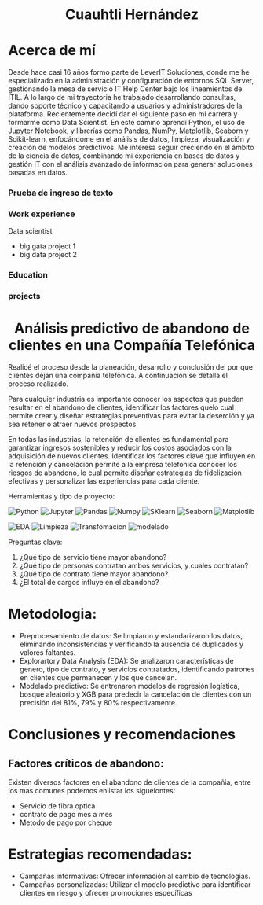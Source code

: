 <h1 align="center">Cuauhtli Hernández</h1>

# Acerca de mí

Desde hace casi 16 años formo parte de LeverIT Soluciones, donde me he especializado en la administración y configuración de entornos SQL Server, gestionando la mesa de servicio IT Help Center bajo los lineamientos de ITIL. A lo largo de mi trayectoria he trabajado desarrollando consultas, dando soporte técnico y capacitando a usuarios y administradores de la plataforma.
Recientemente decidí dar el siguiente paso en mi carrera y formarme como Data Scientist. En este camino aprendí Python, el uso de Jupyter Notebook, y librerías como Pandas, NumPy, Matplotlib, Seaborn y Scikit-learn, enfocándome en el análisis de datos, limpieza, visualización y creación de modelos predictivos.
Me interesa seguir creciendo en el ámbito de la ciencia de datos, combinando mi experiencia en bases de datos y gestión IT con el análisis avanzado de información para generar soluciones basadas en datos.

### Prueba de ingreso de texto

### Work experience
Data scientist
- big gata project 1
- big data project 2

### Education

### projects

<h1 align="center">Análisis predictivo de abandono de clientes en una Compañía Telefónica</h1>

Realicé el proceso desde la planeación, desarrollo y conclusión del por que clientes dejan una compañía telefónica. A continuación se detalla el proceso realizado.

Para cualquier industria es importante conocer los aspectos que pueden resultar en el abandono de clientes, identificar los factores quelo cual permite crear y diseñar estrategias preventivas para evitar la deserción y ya sea retener o atraer nuevos prospectos


En todas las industrias, la retención de clientes es fundamental para garantizar ingresos sostenibles y reducir los costos asociados con la adquisición de nuevos clientes. Identificar los factores clave que influyen en la retención y cancelación permite a la empresa telefónica conocer los riesgos de abandono, lo cual permite diseñar estrategias de fidelización efectivas y personalizar las experiencias para cada cliente.

Herramientas y tipo de proyecto:

![Python](https://img.shields.io/badge/Python-3776AB?style=flat-square&logo=Python&logoColor=white)
![Jupyter](https://img.shields.io/badge/jupyter-3776AB?style=flat-square&logo=jupyter&logoColor=white)
![Pandas](https://img.shields.io/badge/Pandas-3776AB?style=flat-square&logo=Pandas&logoColor=white)
![Numpy](https://img.shields.io/badge/Numpy-3776AB?style=flat-square&logo=Numpy&logoColor=white)
![SKlearn](https://img.shields.io/badge/ScikitLearn-3776AB?style=flat-square&logo=ScikitLearn&logoColor=white)
![Seaborn](https://img.shields.io/badge/Seaborn-3776AB?style=flat-square&logo=Seaborn&logoColor=white)
![Matplotlib](https://img.shields.io/badge/Matplotlib-3776AB?style=flat-square&logo=Matplotlib&logoColor=white)

![EDA](https://img.shields.io/badge/An%C3%A1lisis%20Exploratorio%20de%20Datos-3776AB)
![Limpieza](https://img.shields.io/badge/Limpieza%20de%20Datos-3776AB)
![Transfomacion](https://img.shields.io/badge/Transformaci%C3%B3n%20de%20Datos-3776AB)
![modelado](https://img.shields.io/badge/Modelos%20de%20Predicci%C3%B3n-3776AB)


Preguntas clave:

1. ¿Qué tipo de servicio tiene mayor abandono?
2. ¿Qué tipo de personas contratan ambos servicios, y cuales contratan?
3. ¿Qué tipo de contrato tiene mayor abandono?
4. ¿El total de cargos influye en el abandono?


# Metodologia:

* Preprocesamiento de datos: Se limpiaron y estandarizaron los datos, eliminando inconsistencias y verificando la ausencia de duplicados y valores faltantes.
* Explorartory Data Analysis (EDA): Se analizaron características de genero, tipo de contrato, y servicios contratados, identificando patrones en clientes que permanecen y los que cancelan.
* Modelado predictivo: Se entrenaron modelos de regresión logística, bosque aleatorio y XGB para predecir la cancelación de clientes con un precisión del 81%, 79% y 80% respectivamente.

# Conclusiones y recomendaciones

## Factores críticos de abandono:

Existen diversos factores en el abandono de clientes de la compañia, entre los mas comunes podemos enlistar los sigueiontes:
* Servicio de fibra optica
* contrato de pago mes a mes
* Metodo de pago por cheque

# Estrategias recomendadas:

* Campañas informativas: Ofrecer información al cambio de tecnologías.
* Campañas personalizadas: Utilizar el modelo predictivo para identificar clientes en riesgo y ofrecer promociones específicas
